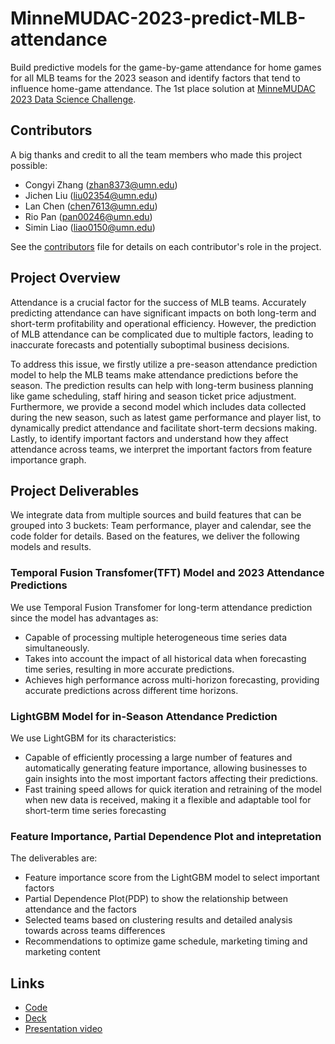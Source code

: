 # MinneMUDAC-2023-predict-MLB-attendance
Build predictive models for the game-by-game attendance for home games for all MLB teams for the 2023 season and identify factors that tend to influence home-game attendance. The 1st place solution at [MinneMUDAC 2023 Data Science Challenge](https://minneanalytics.org/minnemudac2023/).

## Contributors
A big thanks and credit to all the team members who made this project possible:
* Congyi Zhang (zhan8373@umn.edu)
* Jichen Liu (liu02354@umn.edu)
* Lan Chen (chen7613@umn.edu)
* Rio Pan (pan00246@umn.edu)
* Simin Liao (liao0150@umn.edu)

See the [contributors](https://github.umn.edu/liao0150/MinneMUDAC-2023-predict-MLB-attendance/blob/main/Contributors.md) file for details on each contributor's role in the project.

## Project Overview
Attendance is a crucial factor for the success of MLB teams. Accurately predicting attendance can have significant impacts on both long-term and short-term profitability and operational efficiency. However, the prediction of MLB attendance can be complicated due to multiple factors, leading to inaccurate forecasts and potentially suboptimal business decisions. 

To address this issue, we firstly utilize a pre-season attendance prediction model to help the MLB teams make attendance predictions before the season. The prediction results can help with long-term business planning like game scheduling, staff hiring and season ticket price adjustment. Furthermore, we provide a second model which includes data collected during the new season, such as latest game performance and player list, to dynamically predict attendance and facilitate short-term decsions making. Lastly, to identify important factors and understand how they affect attendance across teams, we interpret the important factors from feature importance graph.

## Project Deliverables
We integrate data from multiple sources and build features that can be grouped into 3 buckets: Team performance, player and calendar, see the code folder for details. Based on the features, we deliver the following models and results.
### Temporal Fusion Transfomer(TFT) Model and 2023 Attendance Predictions
We use Temporal Fusion Transfomer for long-term attendance prediction since the model has advantages as:
* Capable of processing multiple heterogeneous time series data simultaneously.
* Takes into account the impact of all historical data when forecasting time series, resulting in more accurate predictions.
* Achieves high performance across multi-horizon forecasting, providing accurate predictions across different time horizons.
### LightGBM Model for in-Season Attendance Prediction
We use LightGBM for its characteristics:
* Capable of efficiently processing a large number of features and automatically generating feature importance, allowing businesses to gain insights into the most important factors affecting their predictions.
* Fast training speed allows for quick iteration and retraining of the model when new data is received, making it a flexible and adaptable tool for short-term time series forecasting
### Feature Importance, Partial Dependence Plot and intepretation
The deliverables are:
* Feature importance score from the LightGBM model to select important factors
* Partial Dependence Plot(PDP) to show the relationship between attendance and the factors
* Selected teams based on clustering results and detailed analysis towards across teams differences
* Recommendations to optimize game schedule, marketing timing and marketing content



## Links
* [Code](https://github.umn.edu/liao0150/MinneMUDAC-2023-predict-MLB-attendance/tree/main/code)
* [Deck](https://github.umn.edu/liao0150/MinneMUDAC-2023-predict-MLB-attendance/tree/main/presentation)
* [Presentation video](https://www.youtube.com/watch?v=OOTj8_1UaQA)

